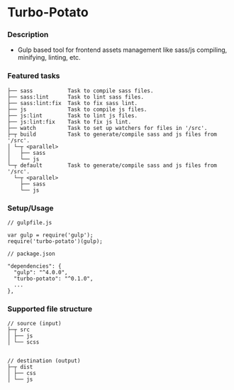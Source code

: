 # Turbo-Potato


### Description

- Gulp based tool for frontend assets management like sass/js compiling, minifying, linting, etc.


### Featured tasks
```
├── sass           Task to compile sass files.
├── sass:lint      Task to lint sass files.
├── sass:lint:fix  Task to fix sass lint.
├── js             Task to compile js files.
├── js:lint        Task to lint js files.
├── js:lint:fix    Task to fix js lint.
├── watch          Task to set up watchers for files in '/src'.
├─┬ build          Task to generate/compile sass and js files from '/src'.
│ └─┬ <parallel>
│   ├── sass
│   └── js
└─┬ default        Task to generate/compile sass and js files from '/src'.
  └─┬ <parallel>
    ├── sass
    └── js
```


### Setup/Usage
```
// gulpfile.js

var gulp = require('gulp');
require('turbo-potato')(gulp);
```


```
// package.json

"dependencies": {
  "gulp": "^4.0.0",
  "turbo-potato": "^0.1.0",
  ...
},
```

### Supported file structure

```
// source (input)
├─┬ src
│ ├── js
│ └── scss


// destination (output)
├─┬ dist
│ ├── css
│ └── js
```
